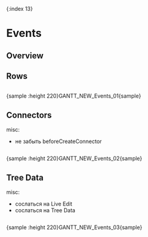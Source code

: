 {:index 13}
# Events

## Overview

## Rows

```

```

{sample :height 220}GANTT\_NEW\_Events\_01{sample}

## Connectors

misc:

* не забыть beforeCreateConnector


```

```

{sample :height 220}GANTT\_NEW\_Events\_02{sample}

## Tree Data

misc:

* сослаться на Live Edit
* сослаться на Tree Data


```

```

{sample :height 220}GANTT\_NEW\_Events\_03{sample}